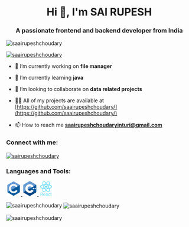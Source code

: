 <h1 align="center">Hi 👋, I'm SAI RUPESH</h1>
<h3 align="center">A passionate frontend and backend developer from India</h3>

<p align="left"> <img src="https://komarev.com/ghpvc/?username=saairupeshchoudary&label=Profile%20views&color=0e75b6&style=flat" alt="saairupeshchoudary" /> </p>

<p align="left"> <a href="https://github.com/ryo-ma/github-profile-trophy"><img src="https://github-profile-trophy.vercel.app/?username=saairupeshchoudary" alt="saairupeshchoudary" /></a> </p>

- 🔭 I’m currently working on **file manager**

- 🌱 I’m currently learning **java**

- 👯 I’m looking to collaborate on **data related projects**

- 👨‍💻 All of my projects are available at [https://github.com/saairupeshchoudary/](https://github.com/saairupeshchoudary/)

- 📫 How to reach me **saairupeshchoudaryinturi@gmail.com**

<h3 align="left">Connect with me:</h3>
<p align="left">
<a href="https://instagram.com/sairupeshchoudary" target="blank"><img align="center" src="https://raw.githubusercontent.com/rahuldkjain/github-profile-readme-generator/master/src/images/icons/Social/instagram.svg" alt="sairupeshchoudary" height="30" width="40" /></a>
</p>

<h3 align="left">Languages and Tools:</h3>
<p align="left"> <a href="https://www.cprogramming.com/" target="_blank" rel="noreferrer"> <img src="https://raw.githubusercontent.com/devicons/devicon/master/icons/c/c-original.svg" alt="c" width="40" height="40"/> </a> <a href="https://www.w3schools.com/cpp/" target="_blank" rel="noreferrer"> <img src="https://raw.githubusercontent.com/devicons/devicon/master/icons/cplusplus/cplusplus-original.svg" alt="cplusplus" width="40" height="40"/> </a> <a href="https://reactjs.org/" target="_blank" rel="noreferrer"> <img src="https://raw.githubusercontent.com/devicons/devicon/master/icons/react/react-original-wordmark.svg" alt="react" width="40" height="40"/> </a> </p>

<p><img align="left" src="https://github-readme-stats.vercel.app/api/top-langs?username=saairupeshchoudary&show_icons=true&locale=en&layout=compact" alt="saairupeshchoudary" /></p>

<p>&nbsp;<img align="center" src="https://github-readme-stats.vercel.app/api?username=saairupeshchoudary&show_icons=true&locale=en" alt="saairupeshchoudary" /></p>

<p><img align="center" src="https://github-readme-streak-stats.herokuapp.com/?user=saairupeshchoudary&" alt="saairupeshchoudary" /></p>
